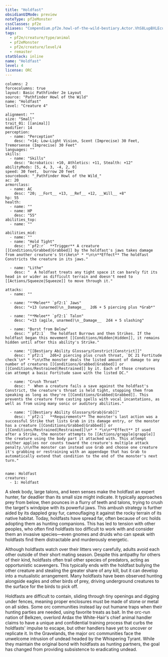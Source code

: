 ```yaml
---
title: "Holdfast"
obsidianUIMode: preview
noteType: pf2eMonster
cssClasses: pf2e
aliases: "Compendium.pf2e.howl-of-the-wild-bestiary.Actor.VhS8LupBXLEcuztc" 
tags:
  - pf2e/creature/type/animal
  - pf2eMonster
  - pf2e/creature/level/4
  - remaster
statblock: inline
name: "Holdfast"
level: 4
license: ORC
---
```


```statblock
columns: 2
forcecolumns: true
layout: Basic Pathfinder 2e Layout
source: "Pathfinder Howl of the Wild"
name: "Holdfast"
level: "Creature 4"

alignment: ""
size: "Small"
trait_01: [[animal]]
modifier: 14
perception:
  - name: "Perception"
    desc: "+14; Low-Light Vision, Scent (Imprecise) 30 Feet, Tremorsense (Imprecise) 30 Feet"
languages: ""
skills:
  - name: "Skills"
    desc: "Acrobatics: +10, Athletics: +11, Stealth: +12"
abilityMods: [5, 4, 3, -4, 2, 0]
speed: 30 feet,  burrow 20 feet
sourcebook: "_Pathfinder Howl of the Wild_"
ac: 20
armorclass:
  - name: AC
    desc: "20; __Fort__ +13, __Ref__ +12, __Will__ +8"
hp: 55
health:
  - name: ""
  - name: HP
    desc: "55"
abilities_top:
  - name: ""

abilities_mid:
  - name: ""
  - name: "Hold Tight"
    desc: "`pf2:r`  **Trigger** A creature [[Conditions/Grabbed|Grabbed]] by the holdfast's jaws takes damage from another creature's Strike\n* * *\n\n**Effect** The holdfast Constricts the creature in its jaws."

  - name: "Lithe"
    desc: "  A holdfast treats any tight space it can barely fit its head in or wider as difficult terrain and doesn't need to [[Actions/Squeeze|Squeeze]] to move through it."

attacks:
  - name: ""

  - name: "**Melee** `pf2:1` Jaws"
    desc: "+13 (unarmed)\n__Damage__  2d6 + 5 piercing plus *Grab*"

  - name: "**Melee** `pf2:1` Talon"
    desc: "+13 (agile, unarmed)\n__Damage__  2d4 + 5 slashing"

  - name: "Burst from Below"
    desc: "`pf2:1`  The holdfast Burrows and then Strikes. If the holdfast began this movement [[Conditions/Hidden|Hidden]], it remains hidden until after this ability's Strike."

  - name: "[[Bestiary Ability Glossary/Constrict|Constrict]]"
    desc: "`pf2:1`  2d6+2 piercing plus crush throat, `DC 21 Fortitude check`\n* * *\n\nThe monster deals the listed amount of damage to any number of creatures [[Conditions/Grabbed|Grabbed]] or [[Conditions/Restrained|Restrained]] by it. Each of those creatures can attempt a basic Fortitude save with the listed DC."

  - name: "Crush Throat"
    desc: "  When a creature fails a save against the holdfast's Constrict, the creature's throat is held tight, stopping them from speaking as long as they're [[Conditions/Grabbed|Grabbed]]. This prevents the creature from casting spells with vocal incantations, as well as from using many sonic or auditory abilities."

  - name: "[[Bestiary Ability Glossary/Grab|Grab]]"
    desc: "`pf2:1`  **Requirements** The monster's last action was a successful Strike that lists Grab in its damage entry, or the monster has a creature [[Conditions/Grabbed|Grabbed]] or [[Conditions/Restrained|Restrained]]\n* * *\n\n**Effect** If used after a Strike, the monster attempts to [[Actions/grapple|grapple]] the creature using the body part it attacked with. This attempt neither applies nor counts toward the creature's multiple attack penalty.\n\nThe monster can instead use Grab and choose one creature it's grabbing or restraining with an appendage that has Grab to automatically extend that condition to the end of the monster's next turn."
 
```

```encounter-table
name: Holdfast
creatures:
  - 1: Holdfast
```



A sleek body, large talons, and keen senses make the holdfast an expert hunter, far deadlier than its small size might indicate. It typically approaches prey from below, then pounces in a flurry of teeth and talons, trying to crush the target's windpipe with its powerful jaws. This ambush strategy is further aided by its dappled gray fur, camouflaging it against the rocky terrain of its native habitat. Today, holdfasts have spread far, often because of orc holds adopting them as hunting companions. This has led to tension with other peoples, who often find holdfasts too difficult to work with and consider them an invasive species—even gnomes and druids who can speak with holdfasts find them distractable and murderously energetic.

Although holdfasts watch over their litters very carefully, adults avoid each other outside of their short mating season. Despite this antipathy for others of their kind, holdfasts often trail other species of predators, acting as opportunistic scavengers. This typically ends with the holdfast bullying the other creature and stealing the greater share of any kill, but it can develop into a mutualistic arrangement. Many holdfasts have been observed hunting alongside eagles and other birds of prey, driving underground creatures to the surface for the birds to pick off.

Holdfasts are difficult to contain, sliding through tiny openings and digging under fences, meaning proper enclosures must be made of stone or metal on all sides. Some orc communities instead lay out humane traps when their hunting parties are needed, using favorite treats as bait. In the orc-run nation of Belkzen, overlord Ardax the White-Hair's chief animal handler claims to have a unique and confidential training process that curbs the holdfasts' impulse to escape, but other handlers have yet to uncover or replicate it. In the Gravelands, the major orc communities face the unwelcome intrusion of undead headed by the Whispering Tyrant. While they maintain the original bond with holdfasts as hunting partners, the goal has changed from providing subsistence to eradicating undead.
